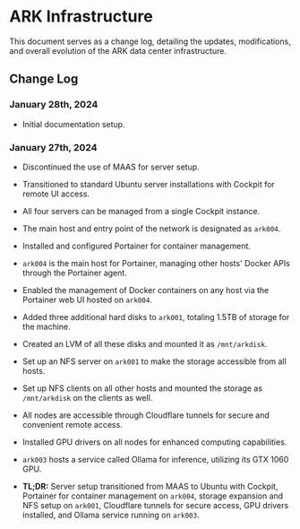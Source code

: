 # ARK Infrastructure

This document serves as a change log, detailing the updates, modifications, and overall evolution of the ARK data center infrastructure.

## Change Log

### January 28th, 2024
  - Initial documentation setup.

### January 27th, 2024
  - Discontinued the use of MAAS for server setup.
  - Transitioned to standard Ubuntu server installations with Cockpit for remote UI access.
  - All four servers can be managed from a single Cockpit instance.
  - The main host and entry point of the network is designated as `ark004`.
  - Installed and configured Portainer for container management.
  - `ark004` is the main host for Portainer, managing other hosts' Docker APIs through the Portainer agent.
  - Enabled the management of Docker containers on any host via the Portainer web UI hosted on `ark004`.
  - Added three additional hard disks to `ark001`, totaling 1.5TB of storage for the machine.
  - Created an LVM of all these disks and mounted it as `/mnt/arkdisk`.
  - Set up an NFS server on `ark001` to make the storage accessible from all hosts.
  - Set up NFS clients on all other hosts and mounted the storage as `/mnt/arkdisk` on the clients as well.
  - All nodes are accessible through Cloudflare tunnels for secure and convenient remote access.
  - Installed GPU drivers on all nodes for enhanced computing capabilities.
  - `ark003` hosts a service called Ollama for inference, utilizing its GTX 1060 GPU.

  - **TL;DR:** Server setup transitioned from MAAS to Ubuntu with Cockpit, Portainer for container management on `ark004`, storage expansion and NFS setup on `ark001`, Cloudflare tunnels for secure access, GPU drivers installed, and Ollama service running on `ark003`.
